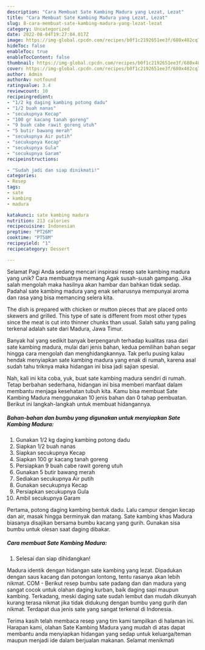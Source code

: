 ```yaml
---
description: "Cara Membuat Sate Kambing Madura yang Lezat, Lezat"
title: "Cara Membuat Sate Kambing Madura yang Lezat, Lezat"
slug: 8-cara-membuat-sate-kambing-madura-yang-lezat-lezat
category: Uncategorized
date: 2022-08-04T19:27:04.017Z
image: https://img-global.cpcdn.com/recipes/b0f1c2192651ee3f/680x482cq70/sate-kambing-madura-foto-resep-utama.jpg
hideToc: false
enableToc: true
enableTocContent: false
thumbnail: https://img-global.cpcdn.com/recipes/b0f1c2192651ee3f/680x482cq70/sate-kambing-madura-foto-resep-utama.jpg
cover: https://img-global.cpcdn.com/recipes/b0f1c2192651ee3f/680x482cq70/sate-kambing-madura-foto-resep-utama.jpg
author: Admin
authorAv: notfound
ratingvalue: 3.4
reviewcount: 10
recipeingredient:
- "1/2 kg daging kambing potong dadu"
- "1/2 buah nanas"
- "secukupnya Kecap"
- "100 gr kacang tanah goreng"
- "9 buah cabe rawit goreng utuh"
- "5 butir bawang merah"
- "secukupnya Air putih"
- "secukupnya Kecap"
- "secukupnya Gula"
- "secukupnya Garam"
recipeinstructions:

- "Sudah jadi dan siap dinikmati!"
categories:
- Resep
tags:
- sate
- kambing
- madura

katakunci: sate kambing madura 
nutrition: 213 calories
recipecuisine: Indonesian
preptime: "PT26M"
cooktime: "PT58M"
recipeyield: "1"
recipecategory: Dessert

---
```



Selamat Pagi Anda sedang mencari inspirasi resep sate kambing madura yang unik? Cara membuatnya memang Agak susah-susah gampang. Jika salah mengolah maka hasilnya akan hambar dan bahkan tidak sedap. Padahal sate kambing madura yang enak seharusnya mempunyai aroma dan rasa yang bisa memancing selera kita.


The dish is prepared with chicken or mutton pieces that are placed onto skewers and grilled. This type of sate is different from most other types since the meat is cut into thinner chunks than usual. Salah satu yang paling terkenal adalah sate dari Madura, Jawa Timur.

Banyak hal yang sedikit banyak berpengaruh terhadap kualitas rasa dari sate kambing madura, mulai dari jenis bahan, kedua pemilihan bahan segar hingga cara mengolah dan menghidangkannya. Tak perlu pusing kalau hendak menyiapkan sate kambing madura yang enak di rumah, karena asal sudah tahu triknya maka hidangan ini bisa jadi sajian spesial.


Nah, kali ini kita coba, yuk, buat sate kambing madura sendiri di rumah. Tetap berbahan sederhana, hidangan ini bisa memberi manfaat dalam membantu menjaga kesehatan tubuh kita. Kamu bisa membuat Sate Kambing Madura menggunakan 10 jenis bahan dan 0 tahap pembuatan. Berikut ini langkah-langkah untuk membuat hidangannya.

<!--inarticleads1-->

##### Bahan-bahan dan bumbu yang digunakan untuk menyiapkan Sate Kambing Madura:

1. Gunakan 1/2 kg daging kambing potong dadu
1. Siapkan 1/2 buah nanas
1. Siapkan secukupnya Kecap
1. Siapkan 100 gr kacang tanah goreng
1. Persiapkan 9 buah cabe rawit goreng utuh
1. Gunakan 5 butir bawang merah
1. Sediakan secukupnya Air putih
1. Gunakan secukupnya Kecap
1. Persiapkan secukupnya Gula
1. Ambil secukupnya Garam


Pertama, potong daging kambing bentuk dadu. Lalu campur dengan kecap dan air, masak hingga berminyak dan matang. Sate kambing khas Madura biasanya disajikan bersama bumbu kacang yang gurih. Gunakan sisa bumbu untuk olesan saat daging dibakar. 

<!--inarticleads2-->

##### Cara membuat Sate Kambing Madura:


1. Selesai dan siap dihidangkan!

Madura identik dengan hidangan sate kambing yang lezat. Dipadukan dengan saus kacang dan potongan lontong, tentu rasanya akan lebih nikmat. COM - Berikut resep bumbu sate padang dan dan madura yang sangat cocok untuk olahan daging kurban, baik daging sapi maupun kambing. Terkadang, meski daging sate sudah lembut dan mudah dikunyah kurang terasa nikmat jika tidak didukung dengan bumbu yang gurih dan nikmat. Terdapat dua jenis sate yang sangat terkenal di Indonesia. 

Terima kasih telah membaca resep yang tim kami tampilkan di halaman ini. Harapan kami, olahan Sate Kambing Madura yang mudah di atas dapat membantu anda menyiapkan hidangan yang sedap untuk keluarga/teman maupun menjadi ide dalam berjualan makanan. Selamat menikmati
